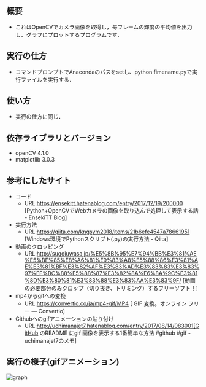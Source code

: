 ## 概要
- これはOpenCVでカメラ画像を取得し，毎フレームの輝度の平均値を出力し、グラフにプロットするプログラムです．
## 実行の仕方
- コマンドプロンプトでAnacondaのパスをsetし、python fimename.pyで実行ファイルを実行する．
## 使い方
- 実行の仕方に同じ．
## 依存ライブラリとバージョン
- openCV 4.1.0
- matplotlib 3.0.3
## 参考にしたサイト
- コード
    - URL:https://ensekitt.hatenablog.com/entry/2017/12/19/200000 [Python+OpenCVでWebカメラの画像を取り込んで処理して表示する話 - EnsekiTT Blog]
- 実行方法
    - URL:https://qiita.com/kngsym2018/items/21b6efe4547a78661951 [Windows環境でPythonスクリプト(.py)の実行方法 - Qiita]
- 動画のクロッピング
    - URL:http://sugoiuwasa.jp/%E5%8B%95%E7%94%BB%E3%81%AE%E5%BF%85%E8%A6%81%E9%83%A8%E5%88%86%E3%81%AE%E3%81%BF%E3%82%AF%E3%83%AD%E3%83%83%E3%83%97%EF%BC%88%E5%88%87%E3%82%8A%E6%8A%9C%E3%81%8D%E3%80%81%E3%83%88%E3%83%AA%E3%83%9F/ [動画の必要部分のみクロップ（切り抜き、トリミング）するフリーソフト！]
- mp4からgifへの変換
    - URL:https://convertio.co/ja/mp4-gif/MP4 [ GIF 変換。オンライン フリー — Convertio]
- Githubへのgifアニメーションの貼り付け
    - URL:http://uchimanajet7.hatenablog.com/entry/2017/08/14/083001[GitHub のREADME にgif 画像を表示する1番簡単な方法 #github #gif - uchimanajet7のメモ]

## 実行の様子(gifアニメーション)
![graph](https://user-images.githubusercontent.com/52147503/61596917-67c18480-ac44-11e9-9750-35ac471570f3.gif)
